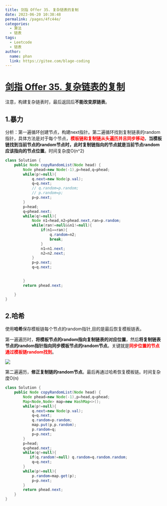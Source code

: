 ```yaml
---
title: 剑指 Offer 35. 复杂链表的复制
date: 2023-06-20 10:38:48
permalink: /pages/4fc44e/
categories:
  - 算法
  - 链表
tags:
  - Leetcode
  - 链表
author: 
  name: phan
  link: https://gitee.com/blage-coding
---
```

# [剑指 Offer 35. 复杂链表的复制](https://leetcode.cn/problems/fu-za-lian-biao-de-fu-zhi-lcof/)

注意，构建复杂链表时，最后返回后**不能改变原链表**。

## 1.暴力

分析：第一遍循环创建节点，构建next指针。第二遍循环找到复制链表的random指针，具体方法是对于每个节点，<font color="red">**模板链和复制链从头遍历并且同步移动**</font>，**当模板链找到当前节点的random节点时，此时复制链指向的节点就是当前节点random应该指向的节点位置**。时间复杂度O(n\^2)

```java
class Solution {
    public Node copyRandomList(Node head) {
        Node phead=new Node(-1),p=head,q=phead;
        while(p!=null){
            q.next=new Node(p.val);
            q=q.next;
            // q.random=p.random;
            // p.random=p;
            p=p.next;
        }
        p=head;
        q=phead.next;
        while(q!=null){
            Node n1=head,n2=phead.next,ran=p.random;
            while(ran!=null&&n1!=null){
                if(n1==ran){
                    q.random=n2;
                    break;
                }
                n1=n1.next;
                n2=n2.next;
            }
            p=p.next;
            q=q.next;

            
        }
        return phead.next;

    }
}
```

## 2.哈希

使用**哈希**保存模板链每个节点的random指针,目的是最后恢复模板链表。

第一遍遍历时，**将模板节点的random指向复制链表的对应位置**，然后**将复制链表节点的random指针指向同步模板节点的random节点**。关键就是<font color="red">**同步位置的节点通过模板链random找到**</font>。

![](https://jsd.cdn.zzko.cn/gh/blage-coding/picx-images-hosting@master/20230620/image.13cm98oezpeo.webp)

第二遍遍历，**修正复制链的random节点**。最后再通过哈希恢复模板链。时间复杂度O(n)

```java
class Solution {
    public Node copyRandomList(Node head) {
        Node phead=new Node(-1),p=head,q=phead;
        Map<Node,Node> map=new HashMap<>();
        while(p!=null){
            q.next=new Node(p.val);
            q=q.next;
            q.random=p.random;
            map.put(p,p.random);
            p.random=q;
            p=p.next;
        }
        p=head;
        q=phead.next;
        while(q!=null){
           if(q.random!=null) q.random=q.random.random;
            q=q.next;
        }
        while(p!=null){
            p.random=map.get(p);
            p=p.next;
        }
        return phead.next;
    }
}
```